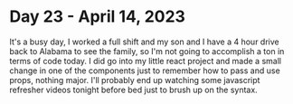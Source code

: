 # Day 23 - April 14, 2023

It's a busy day, I worked a full shift and my son and I have a 4 hour drive back to Alabama to see the family, so I'm not going to accomplish a ton in terms of code today. I did go into my little react project and made a small change in one of the components just to remember how to pass and use props, nothing major. I'll probably end up watching some javascript refresher videos tonight before bed just to brush up on the syntax.
